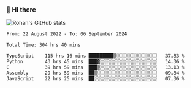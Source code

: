### 👋 Hi there 

<!--
**rohznmdev/rohznmdev** is a ✨ _special_ ✨ repository because its `README.md` (this file) appears on your GitHub profile.

Here are some ideas to get you started:

- 🔭 I’m currently working on ...
- 🌱 I’m currently learning Ruby and Ruby on Rails
- 👯 I’m looking to collaborate on ...
- 🤔 I’m looking for help with ...
- 💬 Ask me about ...
- 📫 How to reach me: ...
- 😄 Pronouns: ...
- ⚡ Fun fact: ...
-->
![Rohan's GitHub stats](https://github-readme-stats.vercel.app/api?username=rohznmdev&theme=dark&show_icons=true)

<!--START_SECTION:waka-->

```txt
From: 22 August 2022 - To: 06 September 2024

Total Time: 304 hrs 40 mins

TypeScript    115 hrs 16 mins █████████▒░░░░░░░░░░░░░░░   37.83 %
Python        43 hrs 45 mins  ███▓░░░░░░░░░░░░░░░░░░░░░   14.36 %
C             39 hrs 59 mins  ███▒░░░░░░░░░░░░░░░░░░░░░   13.13 %
Assembly      29 hrs 59 mins  ██▒░░░░░░░░░░░░░░░░░░░░░░   09.84 %
JavaScript    22 hrs 25 mins  ██░░░░░░░░░░░░░░░░░░░░░░░   07.36 %
```

<!--END_SECTION:waka-->
